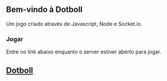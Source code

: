 ## Bem-vindo à Dotboll 

Um jogo criado através de Javascript, Node e Socket.io.

### Jogar

Entre no link abaixo enquanto o server estiver aberto para jogar.

## [Dotboll](https://dotboll.herokuapp.com/)
